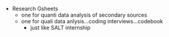 - Research Gsheets
	- one for quanti data analysis of secondary sources
	- one for quali data anlysis...coding interviews...codebook
		- just like SALT internship

